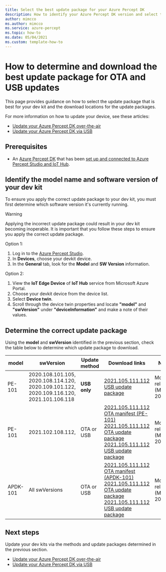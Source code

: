 ```yaml
---
title: Select the best update package for your Azure Percept DK
description: How to identify your Azure Percept DK version and select the best update package for it 
author: mimcco
ms.author: mimcco
ms.service: azure-percept
ms.topic: how-to
ms.date: 05/04/2021
ms.custom: template-how-to
---
```


# How to determine and download the best update package for OTA and USB updates

This page provides guidance on how to select the update package that is best for your dev kit and the download locations for the update packages.

For more information on how to update your device, see these articles:
- [Update your Azure Percept DK over-the-air](https://docs.microsoft.com/azure/azure-percept/how-to-update-over-the-air)
- [Update your Azure Percept DK via USB](https://docs.microsoft.com/azure/azure-percept/how-to-update-via-usb)


## Prerequisites

- An [Azure Percept DK](https://go.microsoft.com/fwlink/?linkid=2155270) that has been [set up and connected to Azure Percept Studio and IoT Hub](https://docs.microsoft.com/azure/azure-percept/quickstart-percept-dk-set-up).

## Identify the model name and software version of your dev kit
To ensure you apply the correct update package to your dev kit, you must first determine which software version it's currently running.

> [!WARNING]
> Applying the incorrect update package could result in your dev kit becoming inoperable. It is important that you follow these steps to ensure you apply the correct update package.

Option 1:
1. Log in to the [Azure Percept Studio](https://docs.microsoft.com/en-us/azure/azure-percept/overview-azure-percept-studio).
2. In **Devices**, choose your devkit device.
3. In the **General** tab, look for the **Model** and **SW Version** information.

Option 2:
1. View the **IoT Edge Device** of **IoT Hub** service from Microsoft Azure Portal.
1. Choose your devkit device from the device list.
1. Select **Device twin**.
1. Scroll through the device twin properties and locate **"model"** and **"swVersion"** under **"deviceInformation"** and make a note of their values.

## Determine the correct update package
Using the **model** and **swVersion** identified in the previous section, check the table below to determine which update package to download.


|model  |swVersion  |Update method  |Download links  |Note  |
|---------|---------|---------|---------|---------|
|PE-101     |2020.108.101.105, <br>2020.108.114.120, <br>2020.109.101.122, <br>2020.109.116.120, <br>2021.101.106.118        |**USB only**         |[2021.105.111.112 USB update package](https://go.microsoft.com/fwlink/?linkid=2163555)         |Monthly release (May 2021)         |
|PE-101     |2021.102.108.112, <br>         |OTA or USB        | [2021.105.111.112 OTA manifest (PE-101)](https://go.microsoft.com/fwlink/?linkid=2155625)<br>[2021.105.111.112 OTA update package](https://go.microsoft.com/fwlink/?linkid=2163456)<br>[2021.105.111.112 USB update package](https://go.microsoft.com/fwlink/?linkid=2163555)        |Monthly release (May 2021)         |
|APDK-101     |All swVersions        |OTA or USB       | [2021.105.111.112 OTA manifest (APDK-101)](https://go.microsoft.com/fwlink/?linkid=2163554)<br>[2021.105.111.112 OTA update package](https://go.microsoft.com/fwlink/?linkid=2163456)<br>[2021.105.111.112 USB update package](https://go.microsoft.com/fwlink/?linkid=2163555)        |Monthly release (May 2021)         |


## Next steps
Update your dev kits via the methods and update packages determined in the previous section.
- [Update your Azure Percept DK over-the-air](https://docs.microsoft.com/azure/azure-percept/how-to-update-over-the-air)
- [Update your Azure Percept DK via USB](https://docs.microsoft.com/azure/azure-percept/how-to-update-via-usb)

